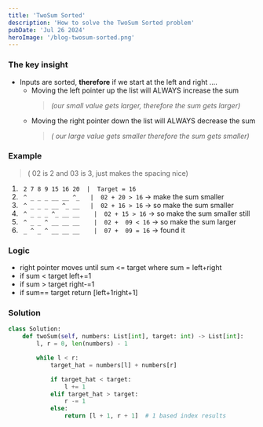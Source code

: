 ```yaml
---
title: 'TwoSum Sorted'
description: 'How to solve the TwoSum Sorted problem'
pubDate: 'Jul 26 2024'
heroImage: '/blog-twosum-sorted.png'
---
```



### The key insight
-  Inputs are sorted, **therefore** if we start at the left and right ....
	*  Moving the left pointer up the list will ALWAYS increase the sum
		>  *(our small value gets larger, therefore the sum gets larger)*
	*  Moving the right pointer down the list will ALWAYS decrease the sum
		>  *( our large value gets smaller therefore the sum gets smaller)*

### Example
>   ( 02 is 2 and 03 is 3, just makes the spacing nice)
1.  ` 2 7 8 9 15 16 20  |  Target = 16`
2.  ` ^ _ _ _ __ __ ^_   |  02 + 20 > 16` -> make the sum smaller
3.  ` ^ _ _ _ __ ^_ __   |  02 + 16 > 16`  -> so make the sum smaller
4.  ` ^ _ _ _ ^_ __ __    |  02 + 15 > 16` -> so make the sum smaller still
5.  ` ^ _ _ ^ __ __ __    |  02 +  09 < 16` -> so make the sum larger
6.  ` _ ^ _ ^ __ __ __    |  07 +  09 = 16` -> found it

### Logic
  *  right pointer moves until sum <= target where sum = left+right
  *  if sum < target left+=1
  *  if sum > target right-=1
  *  if sum== target return [left+1right+1]


### Solution
```python
class Solution:
    def twoSum(self, numbers: List[int], target: int) -> List[int]:
        l, r = 0, len(numbers) - 1

        while l < r:
            target_hat = numbers[l] + numbers[r]

            if target_hat < target:
                l += 1
            elif target_hat > target:
                r -= 1
            else:
                return [l + 1, r + 1]  # 1 based index results
```
